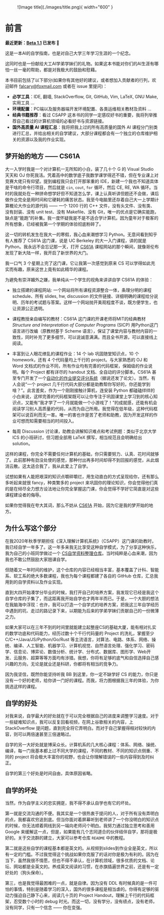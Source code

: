 <figure markdown>
  ![Image title](./images/title.png){ width="600" }
</figure>

# 前言

**最近更新：[Beta 1.1](https://github.com/AnonymousDUTAI/SREKCARC-IA-TUD) 已发布 🎉**

这是一本AI的自学指南，也是对自己大学三年学习生涯的一个纪念。

这同时也是一份献给大工AI学弟学妹们的礼物。如果这本书能对你们的AI生涯有哪怕一丝一毫的帮助，都是对我极大的鼓励和慰藉。

本书目前包括了以下部分(如果你有其他好的建议，或者想加入贡献者的行列，欢迎邮件 falcary@foxmail.com 或者在 issue 里提问)：

- **必学工具**：IDE, 翻墙, StackOverflow, Git, GitHub, Vim, LaTeX, GNU Make, 实用工具 ...
- **环境配置**：PC端以及服务器端开发环境配置、各类运维相关教材及资料 ...
- **经典书籍推荐**：看过 CSAPP 这本书的同学一定感叹好书的重要，我将列举推荐自己看过的计算机领域的必看好书与资源链接。
- **国外高质量 AI 课程汇总**：我将把我上过的所有高质量的国外 AI 课程分门别类进行汇总，并给出相关的自学建议，大部分课程都会有一个独立的仓库维护相关的资源以及我的作业实现。

## 梦开始的地方 —— CS61A

大一入学时我是一个对计算机一无所知的小白，装了几十个 G 的 Visual Studio 天天和 OJ 你死我活。凭着高中的数学底子我数学课学得还不错，但在专业课上对竞赛大佬只有仰望。提到编程我只会打开那笨重的 IDE，新建一个我也不知道具体是干啥的命令行项目，然后就是 `cin`, `cout`, `for` 循环，然后 CE, RE, WA 循环。当时的我就处在一种拼命想学好但不知道怎么学，课上认真听讲但题还不会做，课后做作业完全是用时间和它硬耗的痛苦状态。我至今电脑里还存着自己大一上学期计算概论大作业的源代码 —— 一个 1200 行的 C++ 文件，没有头文件、没有类、没有封装、没有 unit test、没有 Makefile、没有 Git，唯一的优点是它确实能跑，缺点是“能跑”的补集。我一度怀疑我是不是不适合学计算机，因为童年对于极客的所有想象，已经被我第一个学期的体验彻底粉碎了。

这一切的转机发生在我大一的寒假，我心血来潮想学习 Python。无意间看到知乎有人推荐了 CS61A 这门课，说是 UC Berkeley 的大一入门课程，讲的就是 Python。我永远不会忘记那一天，打开 [CS61A](https://cs61a.org/) 课程网站的那个瞬间，就像哥伦布发现了新大陆一样，我开启了新世界的大门。

我一口气 3 个星期上完了这门课，它让我第一次感觉到原来 CS 可以学得如此充实而有趣，原来这世上竟有如此精华的课程。

为避免有崇洋媚外之嫌，我单纯从一个学生的视角来讲讲自学 CS61A 的体验：

- 独立搭建的课程网站: 一个网站将所有课程资源整合一体，条理分明的课程 schedule、所有 slides, hw, discussion 的文件链接、详细明确的课程给分说明、历年的考试题与答案。这样一个网站抛开美观程度不谈，既方便学生，也让资源公正透明。

- 课程教授亲自编写的教材：CS61A 这门课的开课老师将MIT的经典教材 *Structure and Interpretation of Computer Programs* (SICP) 用Python这门语言进行改编（原教材基于 Scheme 语言），保证了课堂内容与教材内容的一致性，同时补充了更多细节，可以说诚意满满。而且全书开源，可以直接线上阅读。

- 丰富到让人眼花缭乱的课程作业：14 个 lab 巩固随堂知识点，10 个 homework，还有 4 个代码量均上千行的 project。与大家熟悉的 OJ 和 Word 文档式的作业不同，所有作业均有完善的代码框架，保姆级的作业说明。每个 Project 都有详尽的 handout 文档、全自动的评分脚本。CS61A 甚至专门开发了一个[自动化的作业提交评分系统](https://okpy.org/)（据说还发了论文）。当然，有人会说“一个 project 几千行代码大部分都是助教帮你写好的，你还能学到啥？”。此言差矣，作为一个刚刚接触计算机，连安装 Python 都磕磕绊绊的小白来说，这样完善的代码框架既可以让你专注于巩固课堂上学习到的核心知识点，又能有“我才学了一个月就能做一个小游戏了！”的成就感，还能有机会阅读学习别人高质量的代码，从而为自己所用。我觉得在低年级，这种代码框架可以说百利而无一害。唯一的害也许是苦了老师和助教，因为开发这样的作业可想而知需要相当的时间投入。

- 每周 Discussion 讨论课，助教会讲解知识难点和考试例题：类似于北京大学 ICS 的小班研讨，但习题全部用 LaTeX 撰写，相当规范且会明确给出 solution。

这样的课程，你完全不需要任何计算机的基础，你只需要努力、认真、花时间就够了。此前那种有劲没处使的感觉，那种付出再多时间却得不到回报的感觉，从此烟消云散。这太适合我了，我从此爱上了自学。

试想如果有人能把艰深的知识点嚼碎嚼烂，用生动直白的方式呈现给你，还有那么多听起来就很 fancy，种类繁多的 project 来巩固你的理论知识，你会觉得他们真的是在倾尽全力想方设法地让你完全掌握这门课，你会觉得不学好它简直是对这些课程建设者的侮辱。

如果你觉得我在夸大其词，那么不妨从 [CS61A](https://cs61a.org/) 开始，因为它是我的梦开始的地方。

## 为什么写这个部分

在我2020年秋季学期担任《深入理解计算机系统》（CSAPP）这门课的助教时，我已经自学一年多了。这一年多来我无比享受这种自学模式，为了分享这种快乐，我为自己的小班同学做过一个 [CS自学资料整理仓库](https://github.com/PKUFlyingPig/Self-learning-Computer-Science)。当时纯粹是心血来潮，因为我也不敢公然鼓励大家翘课自学。

但随着又一年时间的维护，这个仓库的内容已经相当丰富，基本覆盖了计科、智能系、软工系的绝大多数课程，我也为每个课程都建了各自的 GitHub 仓库，汇总我用到的自学资料以及作业实现。

直到大四开始凑学分毕业的时候，我打开自己的培养方案，我发现它已经是我这个自学仓库的子集了，而这距离我开始自学也才两年半而已。于是，一个大胆的想法在我脑海中浮现：也许，我可以打造一个自学式的培养方案，把我这三年自学经历中遇到的坑、走过的路记录下来，以期能为后来的学弟学妹们贡献自己的一份微薄之力。

如果大家可以在三年不到的时间里就能建立起整座CS的基础大厦，能有相对扎实的数学功底和代码能力，经历过数十个千行代码量的 Project 的洗礼，掌握至少 C/C++/Java/JS/Python/Go/Rust 等主流语言，对算法、电路、体系、网络、操统、编译、人工智能、机器学习、计算机视觉、自然语言处理、强化学习、密码学、信息论、博弈论、数值分析、统计学、分布式、数据库、图形学、Web开发、云服务、超算等等方面均有涉猎。我想，你将有足够的底气和自信选择自己感兴趣的方向，无论是就业还是科研，你都将有相当的竞争力。

因为我坚信，既然你能坚持听我 BB 到这里，你一定不缺学好 CS 的能力，你只是没有一个好的老师，给你讲一门好的课程。而我，将力图根据我三年的体验，为你挑选这样的课程。

## 自学的好处

对我来说，自学最大的好处就在于可以完全根据自己的进度来调整学习速度。对于一些疑难知识点，我可以反复回看视频，在网上谷歌相关的内容，上 StackOverflow 提问题，直到完全将它弄明白。而对于自己掌握得相对较快的内容，则可以两倍速甚至三倍速略过。

自学的另一大好处就是博采众长。计算机系的几大核心课程：体系、网络、操统、编译，每一门我基本都上过不同大学的课程，不同的教材、不同的知识点侧重、不同的 project 将会极大丰富你的视野，也会让你理解错误的一些内容得到及时纠正。

自学的第三个好处是时间自由，具体原因省略。

## 自学的坏处

当然，作为自学主义的忠实拥趸，我不得不承认自学也有它的坏处。

第一就是交流沟通的不便。我其实是一个很热衷于提问的人，对于所有没有弄明白的点，我都喜欢穷追到底。但当你面对着屏幕听到老师讲了一个你没明白的知识点的时候，你无法顺着网线到另一端向老师问个明白。我努力通过独立思考和善用 Google 来缓解这一点，但是，如果能有几个志同道合的伙伴结伴自学，那将是极好的。关于交流群的建立，大家可以参考仓库 `README` 中的教程。

第二就是这些自学的课程基本都是英文的。从视频到slides到作业全是英文，所以有一定的门槛。不过我觉得这个挑战如果你克服了的话对你是极为有利的。因为在当下，虽然我很不情愿，但也不得不承认，在计算机领域，很多优质的文档、论坛、网站都是全英文的。养成英文阅读的习惯，在赤旗插遍世界之前，还是有一定好处的（狗头保命）。

第三，也是我觉得最困难的一点，就是自律。因为没有 DDL 有时候真的是一件可怕的事情，特别是随着学习的深入，国外的很多课程是相当虐的。你得有足够的驱动力强迫自己静下心来，阅读几十页的 Project Handout，理解上千行的代码框架，忍受数个小时的 debug 时光。而这一切，没有学分，没有绩点，没有老师，没有同学，只有一个信念 —— 你在变强。





